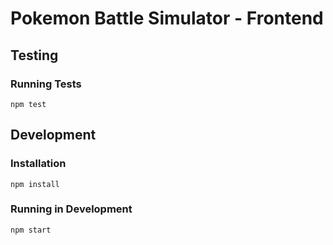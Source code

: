 # Pokemon Battle Simulator - Frontend

## Testing

### Running Tests
```
npm test
```

## Development

### Installation
```
npm install
```

### Running in Development
```
npm start
```

